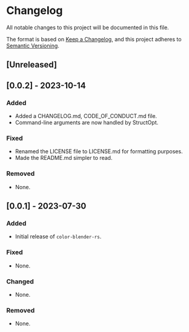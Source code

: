 # Changelog

All notable changes to this project will be documented in this file.

The format is based on [Keep a Changelog](https://keepachangelog.com/),
and this project adheres to [Semantic Versioning](https://semver.org/).

## \[Unreleased\]

## \[0.0.2\] - 2023-10-14

### Added

  - Added a CHANGELOG.md, CODE\_OF\_CONDUCT.md file.
  - Command-line arguments are now handled by StructOpt.

### Fixed

  - Renamed the LICENSE file to LICENSE.md for formatting purposes.
  - Made the README.md simpler to read.

### Removed

  - None.

## \[0.0.1\] - 2023-07-30

### Added

  - Initial release of `color-blender-rs`.

### Fixed

  - None.

### Changed

  - None.

### Removed

  - None.
